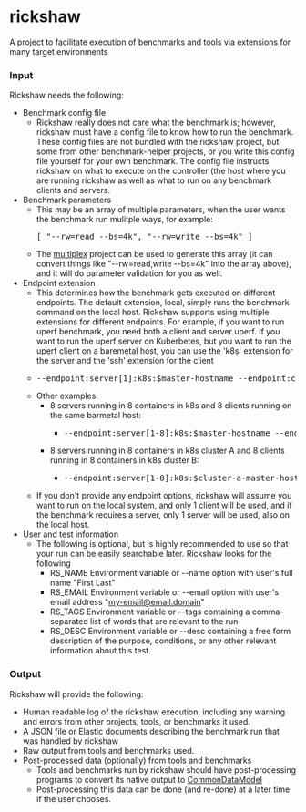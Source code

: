 # rickshaw
A project to facilitate execution of benchmarks and tools via extensions for many target environments

### Input

Rickshaw needs the following:
- Benchmark config file
  - Rickshaw really does not care what the benchmark is; however, rickshaw must have a config file to know how to run the benchmark.  These config files are not bundled with the rickshaw project, but some from other benchmark-helper projects, or you write this config file yourself for your own benchmark.  The config file instructs rickshaw on what to execute on the controller (the host where you are running rickshaw as well as what to run on any benchmark clients and servers. 
- Benchmark parameters
  - This may be an array of multiple parameters, when the user wants the benchmark run mulitple ways, for example:
    <pre>[ "--rw=read --bs=4k", "--rw=write --bs=4k" ]</pre>
  - The [multiplex](https://github.com/perftool-incubator/multiplex) project can be used to generate this array (it can convert things like "--rw=read,write --bs=4k" into the array above), and it will do parameter validation for you as well.
- Endpoint extension
  - This determines how the benchmark gets executed on different endpoints.  The default extension, local, simply runs the benchmark command on the local host.  Rickshaw supports using multiple extensions for different endpoints.  For example, if you want to run uperf benchmark, you need both a client and server uperf.  If you want to run the uperf server on Kuberbetes, but you want to run the uperf client on a baremetal host, you can use the 'k8s' extension for the server and the 'ssh' extension for the client
  - <pre>--endpoint:server[1]:k8s:$master-hostname --endpoint:client[1]:ssh:$client-hostname</pre>
  - Other examples
    - 8 servers running in 8 containers in k8s and 8 clients running on the same barmetal host:  
      - <pre>--endpoint:server[1-8]:k8s:$master-hostname --endpoint:client[1-8]:ssh:$client-hostname</pre>
    - 8 servers running in 8 containers in k8s cluster A and 8 clients running in 8 containers in k8s cluster B:  
      - <pre>--endpoint:server[1-8]:k8s:$cluster-a-master-hostname --endpoint:client[1-8]:k8s:$cluster-b-master-hostname</pre>
  - If you don't provide any endpoint options, rickshaw will assume you want to run on the local system, and only 1 client will be used, and if the benchmark requires a server, only 1 server will be used, also on the local host.  
- User and test information
  - The following is optional, but is highly recommended to use so that your run can be easily searchable later.  Rickshaw looks for the following
    - RS_NAME Environment variable or --name option with user's full name "First Last"
    - RS_EMAIL Environment variable or --email option with user's email address "my-email@email.domain"
    - RS_TAGS Environment variable or --tags containing a comma-separated list of words that are relevant to the run
    - RS_DESC Environment variable or --desc containing a free form description of the purpose, conditions, or any other relevant information about this test.
    
  
### Output
  
Rickshaw will provide the following:
- Human readable log of the rickshaw execution, including any warning and errors from other projects, tools, or benchmarks it used.
- A JSON file or Elastic documents describing the benchmark run that was handled by rickshaw
- Raw output from tools and benchmarks used.
- Post-processed data (optionally) from tools and benchmarks
  - Tools and benchmarks run by rickshaw should have post-processing programs to convert its native output to [CommonDataModel](https://github.com/perftool-incubator/CommonDataModel)
  - Post-processing this data can be done (and re-done) at a later time if the user chooses.
  
